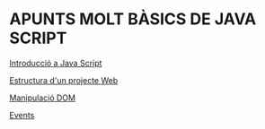# APUNTS MOLT BÀSICS DE JAVA SCRIPT

[Introducció a Java Script](https://github.com/MERITXELLDC/apuntsJS/apuntsJS)

[Estructura d'un projecte Web](https://github.com/MERITXELLDC/MERITXELL-ASIX-MDS-24-25/blob/MERITXELLDC-apunts/apunts%20de%20js/estrcuturaProject.md)

[Manipulació DOM](https://github.com/MERITXELLDC/MERITXELL-ASIX-MDS-24-25/blob/MERITXELLDC-apunts/apunts%20de%20js/manipulacioDOM.md)

[Events](https://github.com/MERITXELLDC/MERITXELL-ASIX-MDS-24-25/blob/MERITXELLDC-apunts/apunts%20de%20js/events.md)
